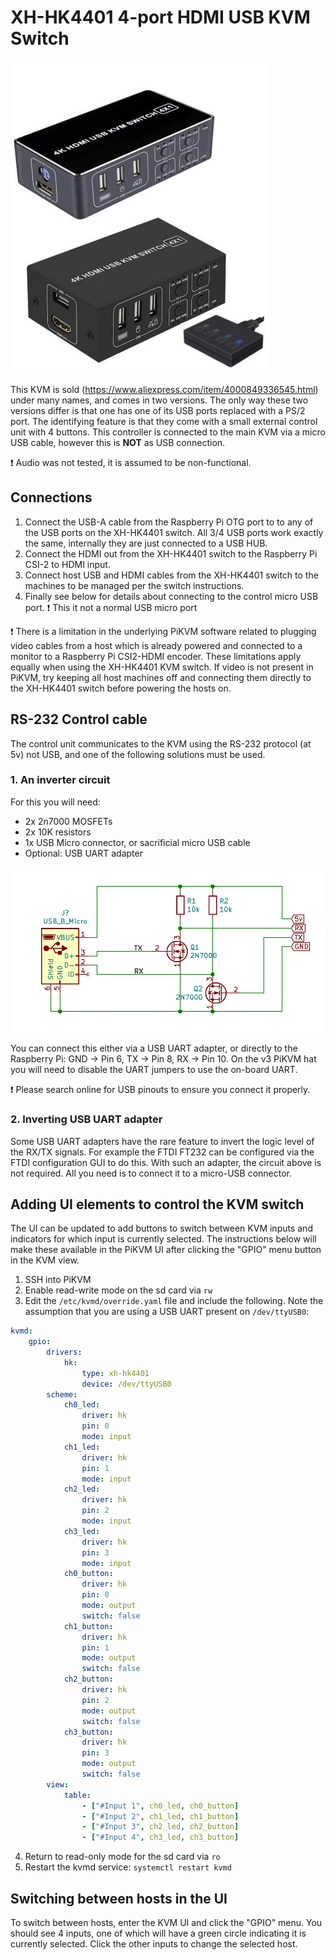 # XH-HK4401 4-port HDMI USB KVM Switch
![KVM](https://raw.githubusercontent.com/pikvm/pikvm/master/img/xh-hk4401.jpg)

This KVM is sold (https://www.aliexpress.com/item/4000849336545.html) under many names, and comes in two versions.
The only way these two versions differ is that one has one of its USB ports replaced with a PS/2 port. The
identifying feature is that they come with a small external control unit with 4 buttons. This controller is
connected to the main KVM via a micro USB cable, however this is **NOT** as USB connection.

:exclamation: Audio was not tested, it is assumed to be non-functional.

## Connections
1. Connect the USB-A cable from the Raspberry Pi OTG port to to any of the USB ports on the XH-HK4401 switch. 
All 3/4 USB ports work exactly the same, internally they are just connected to a USB HUB.
2. Connect the HDMI out from the XH-HK4401 switch to the Raspberry Pi CSI-2 to HDMI input.
3. Connect host USB and HDMI cables from the XH-HK4401 switch to the machines to be managed per the switch 
instructions.
4. Finally see below for details about connecting to the control micro USB port. :exclamation: This it not a 
normal USB micro port

:exclamation: There is a limitation in the underlying PiKVM software related to plugging video cables from a host which is already powered and connected to a monitor to a Raspberry Pi CSI2-HDMI encoder. These limitations apply equally when using the XH-HK4401 KVM switch. If video is not present in PiKVM, try keeping all host machines off and connecting them directly to the XH-HK4401 switch before powering the hosts on.

## RS-232 Control cable
The control unit communicates to the KVM using the RS-232 protocol (at 5v) not USB, and one of the following
solutions must be used.

### 1. An inverter circuit

For this you will need:
- 2x 2n7000 MOSFETs
- 2x 10K resistors
- 1x USB Micro connector, or sacrificial micro USB cable
- Optional: USB UART adapter

![KVM](https://raw.githubusercontent.com/pikvm/pikvm/master/img/xh-hk4401_circuit.jpg)

You can connect this either via a USB UART adapter, or directly to the Raspberry Pi: GND -> Pin 6, TX -> Pin 8, RX -> Pin 10.
On the v3 PiKVM hat you will need to disable the UART jumpers to use the on-board UART.

:exclamation: Please search online for USB pinouts to ensure you connect it properly.

### 2. Inverting USB UART adapter

Some USB UART adapters have the rare feature to invert the logic level of the RX/TX signals. For example the FTDI FT232 can
be configured via the FTDI configuration GUI to do this. With such an adapter, the circuit above is not required. All you
need is to connect it to a micro-USB connector.

## Adding UI elements to control the KVM switch
The UI can be updated to add buttons to switch between KVM inputs and indicators for which input is currently selected.  The instructions below will make these available in the PiKVM UI after clicking the "GPIO" menu button in the KVM view.

1. SSH into PiKVM
2. Enable read-write mode on the sd card via `rw`
3. Edit the `/etc/kvmd/override.yaml` file and include the following. Note the assumption that you are using a USB UART present on `/dev/ttyUSB0`:
```yaml
kvmd:
    gpio:
        drivers:
            hk:
                type: xh-hk4401
                device: /dev/ttyUSB0
        scheme:
            ch0_led:
                driver: hk
                pin: 0
                mode: input
            ch1_led:
                driver: hk
                pin: 1
                mode: input
            ch2_led:
                driver: hk
                pin: 2
                mode: input
            ch3_led:
                driver: hk
                pin: 3
                mode: input
            ch0_button:
                driver: hk
                pin: 0
                mode: output
                switch: false
            ch1_button:
                driver: hk
                pin: 1
                mode: output
                switch: false
            ch2_button:
                driver: hk
                pin: 2
                mode: output
                switch: false
            ch3_button:
                driver: hk
                pin: 3
                mode: output
                switch: false
        view:
            table:
                - ["#Input 1", ch0_led, ch0_button]
                - ["#Input 2", ch1_led, ch1_button]
                - ["#Input 3", ch2_led, ch2_button]
                - ["#Input 4", ch3_led, ch3_button]
  ```
4. Return to read-only mode for the sd card via `ro`
5. Restart the kvmd service: `systemctl restart kvmd`

## Switching between hosts in the UI

To switch between hosts, enter the KVM UI and click the "GPIO" menu.  You should see 4 inputs, one of which will have a green circle indicating it is currently selected.  Click the other inputs to change the selected host.
